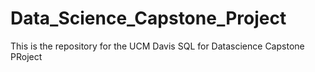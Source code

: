 # Data_Science_Capstone_Project
This is the repository for the UCM Davis SQL for Datascience Capstone PRoject
